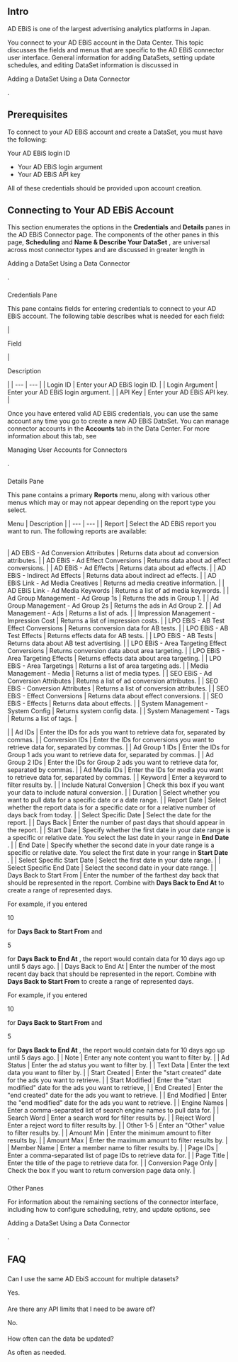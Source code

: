 

Intro
-------

AD EBiS is one of the largest advertising analytics platforms in Japan.


 You connect to your AD EBiS account in the Data Center. This topic discusses the fields and menus that are specific to the AD EBiS connector user interface. General information for adding DataSets, setting update schedules, and editing DataSet information is discussed in

Adding a DataSet Using a Data Connector

.


 Prerequisites
---------------

To connect to your AD EBiS account and create a DataSet, you must have the following:

 Your AD EBiS login ID
* Your AD EBiS login argument
* Your AD EBiS API key

All of these credentials should be provided upon account creation.


 Connecting to Your AD EBiS Account
------------------------------------


 This section enumerates the options in the
 **Credentials**
 and
 **Details**
 panes in the AD EBiS Connector page. The components of the other panes in this page,
 **Scheduling**
 and
 **Name & Describe Your DataSet**
 , are universal across most connector types and are discussed in greater length in

Adding a DataSet Using a Data Connector

.


###

Credentials Pane


 This pane contains fields for entering credentials to connect to your AD EBiS account. The following table describes what is needed for each field:


|

Field

|

Description

|
| --- | --- |
|
 Login ID
  |
 Enter your AD EBiS login ID.
  |
|
 Login Argument
  |
 Enter your AD EBiS login argument.
  |
|
 API Key
  |
 Enter your AD EBiS API key.
  |


 Once you have entered valid AD EBiS credentials, you can use the same account any time you go to create a new AD EBiS DataSet. You can manage connector accounts in the
 **Accounts**
 tab in the Data Center. For more information about this tab, see

Managing User Accounts for Connectors

.


###
 Details Pane

This pane contains a primary
 **Reports**
 menu, along with various other menus which may or may not appear depending on the report type you select.


 Menu
  |
 Description
  |
| --- | --- |
|
 Report
  |
 Select the AD EBiS report you want to run. The following reports are available:


|  |  |
| --- | --- |
|
 AD EBiS - Ad Conversion Attributes
  |
 Returns data about ad conversion attributes.
  |
|
 AD EBiS - Ad Effect Conversions
  |
 Returns data about ad effect conversions.
  |
|
 AD EBiS - Ad Effects
  |
 Returns data about ad effects.
  |
|
 AD EBiS - Indirect Ad Effects
  |
 Returns data about indirect ad effects.
  |
|
 AD EBiS Link - Ad Media Creatives
  |
 Returns ad media creative information.
  |
|
 AD EBiS Link - Ad Media Keywords
  |
 Returns a list of ad media keywords.
  |
|
 Ad Group Management - Ad Group 1s
  |
 Returns the ads in Group 1.
  |
|
 Ad Group Management - Ad Group 2s
  |
 Returns the ads in Ad Group 2.
  |
|
 Ad Management - Ads
  |
 Returns a list of ads.
  |
|
 Impression Management - Impression Cost
  |
 Returns a list of impression costs.
  |
|
 LPO EBiS - AB Test Effect Conversions
  |
 Returns conversion data for AB tests.
  |
|
 LPO EBiS - AB Test Effects
  |
 Returns effects data for AB tests.
  |
|
 LPO EBiS - AB Tests
  |
 Returns data about AB test advertising.
  |
|
 LPO EBiS - Area Targeting Effect Conversions
  |
 Returns conversion data about area targeting.
  |
|
 LPO EBiS - Area Targeting Effects
  |
 Returns effects data about area targeting.
  |
|
 LPO EBiS - Area Targetings
  |
 Returns a list of area targeting ads.
  |
|
 Media Management - Media
  |
 Returns a list of media types.
  |
|
 SEO EBiS - Ad Conversion Attributes
  |
 Returns a list of ad conversion attributes.
  |
|
 SEO EBiS - Conversion Attributes
  |
 Returns a list of conversion attributes.
  |
|
 SEO EBiS - Effect Conversions
  |
 Returns data about effect conversions.
  |
|
 SEO EBiS - Effects
  |
 Returns data about effects.
  |
|
 System Management - System Config
  |
 Returns system config data.
  |
|
 System Management - Tags
  |
 Returns a list of tags.
  |

|
|
 Ad IDs
  |
 Enter the IDs for ads you want to retrieve data for, separated by commas.
  |
|
 Conversion IDs
  |
 Enter the IDs for conversions you want to retrieve data for, separated by commas.
  |
|
 Ad Group 1 IDs
  |
 Enter the IDs for Group 1 ads you want to retrieve data for, separated by commas.
  |
|
 Ad Group 2 IDs
  |
 Enter the IDs for Group 2 ads you want to retrieve data for, separated by commas.
  |
|
 Ad Media IDs
  |
 Enter the IDs for media you want to retrieve data for, separated by commas.
  |
|
 Keyword
  |
 Enter a keyword to filter results by.
  |
|
 Include Natural Conversion
  |
 Check this box if you want your data to include natural conversion.
  |
|
 Duration
  |
 Select whether you want to pull data for a specific date or a date range.
  |
|
 Report Date
  |
 Select whether the report data is for a specific date or for a relative number of days back from today.
  |
|
 Select Specific Date
  |
 Select the date for the report.
  |
|
 Days Back
  |
 Enter the number of past days that should appear in the report.
  |
|
 Start Date
  |
 Specify whether the first date in your date range is a specific or relative date. You select the last date in your range in
 **End Date**
 .
  |
|
 End Date
  |
 Specify whether the second date in your date range is a specific or relative date. You select the first date in your range in
 **Start Date**
 .
  |
|
 Select Specific Start Date
  |
 Select the first date in your date range.
  |
|
 Select Specific End Date
  |
 Select the second date in your date range.
  |
|
 Days Back to Start From
  |
 Enter the number of the farthest day back that should be represented in the report. Combine with
 **Days Back to End At**
 to create a range of represented days.


 For example, if you entered

10

for
 **Days Back to Start From**
 and

5

for
 **Days Back to End At**
 , the report would contain data for 10 days ago up until 5 days ago.
  |
|
 Days Back to End At
  |
 Enter the number of the most recent day back that should be represented in the report. Combine with
 **Days Back to Start From**
 to create a range of represented days.


 For example, if you entered

10

for
 **Days Back to Start From**
 and

5

for
 **Days Back to End At**
 , the report would contain data for 10 days ago up until 5 days ago.
  |
|
 Note
  |
 Enter any note content you want to filter by.
  |
|
 Ad Status
  |
 Enter the ad status you want to filter by.
  |
|
 Text Data
  |
 Enter the text data you want to filter by.
  |
|
 Start Created
  |
 Enter the "start created" date for the ads you want to retrieve.
  |
|
 Start Modified
  |
 Enter the "start modified" date for the ads you want to retrieve,
  |
|
 End Created
  |
 Enter the "end created" date for the ads you want to retrieve.
  |
|
 End Modified
  |
 Enter the "end modified" date for the ads you want to retrieve.
  |
|
 Engine Names
  |
 Enter a comma-separated list of search engine names to pull data for.
  |
|
 Search Word
  |
 Enter a search word for filter results by.
  |
|
 Reject Word
  |
 Enter a reject word to filter results by.
  |
|
 Other 1-5
  |
 Enter an "Other" value to filter results by.
  |
|
 Amount Min
  |
 Enter the minimum amount to filter results by.
  |
|
 Amount Max
  |
 Enter the maximum amount to filter results by.
  |
|
 Member Name
  |
 Enter a member name to filter results by.
  |
|
 Page IDs
  |
 Enter a comma-separated list of page IDs to retrieve data for.
  |
|
 Page Title
  |
 Enter the title of the page to retrieve data for.
  |
|
 Conversion Page Only
  |
 Check the box if you want to return conversion page data only.
  |


###
 Other Panes

For information about the remaining sections of the connector interface, including how to configure scheduling, retry, and update options, see

Adding a DataSet Using a Data Connector

.


 FAQ
-----


#####
 Can I use the same AD EbiS account for multiple datasets?

Yes.

####
 Are there any API limits that I need to be aware of?

No.

####
 How often can the data be updated?

As often as needed.

